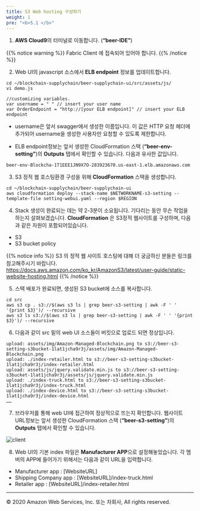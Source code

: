 ```yaml
---
title: S3 Web hosting 구성하기
weight: 1
pre: "<b>5.1 </b>"
---
```


1. **AWS Cloud9**의 터미널로 이동합니다. (**“beer-IDE”**)

{{% notice warning %}}
Fabric Client 에 접속되어 있어야 합니다. 
{{% /notice %}}

2. Web UI의 javascript 소스에서 **ELB endpoint** 정보를 업데이트합니다. 
```
cd ~/blockchain-supplychain/beer-supplychain-ui/src/assets/js/
vi demo.js
```

```
//customizing variables. 
var username = " " // insert your user name 
var OrderEndpoint = "http://[your ELB endpoint]" // insert your ELB endpoint
```

- username은 앞서 swagger에서 생성한 이름입니다. 이 값은 HTTP 요청 헤더에 추가되어 username을 생성한 사용자만 요청할 수 있도록 제한합니다.  

- ELB endpoint정보는 앞서 생성한 CloudFormation 스택 (**“beer-env-setting”**)의 **Outputs** 탭에서 확인할 수 있습니다. 다음과 유사한 값입니다. 

```
beer-env-Blockcha-1T1EEE1JN9X7O-283923670.us-east-1.elb.amazonaws.com	
```

3. S3 정적 웹 호스팅환경 구성을 위해 **CloudFormation** 스택을 생성합니다. 
```
cd ~/blockchain-supplychain/beer-supplychain-ui
aws cloudformation deploy --stack-name $NETWORKNAME-s3-setting --template-file setting-webui.yaml --region $REGION
```

4. Stack 생성이 완료되는 데는 약 2-3분이 소요됩니다. 기다리는 동안 무슨 작업을 하는지 살펴보겠습니다. **CloudFormation** 은 S3정적 웹사이트를 구성하며, 다음과 같은 자원이 포함되어있습니다. 

- S3
-	S3 bucket policy 

{{% notice info %}}
S3 의 정적 웹 사이트 호스팅에 대해 더 궁금하신 분들은 링크를 참고해주시기 바랍니다. 
https://docs.aws.amazon.com/ko_kr/AmazonS3/latest/user-guide/static-website-hosting.html
{{% /notice %}}

5. 스택 배포가 완료되면, 생성된 S3 bucket에 소스를 복사합니다. 
```
cd src 
aws s3 cp . s3://$(aws s3 ls | grep beer-s3-setting | awk -F ' ' '{print $3}')/ --recursive             
aws s3 ls s3://$(aws s3 ls | grep beer-s3-setting | awk -F ' ' '{print $3}')/ --recursive                                                                                        
```

6. 다음과 같이 src 밑의 web UI 소스들이 버킷으로 업로드 되면 정상입니다. 

```
upload: assets/img/Amazon-Managed-Blockchain.png to s3://beer-s3-setting-s3bucket-1lat1jcha9r3j/assets/img/Amazon-Managed-Blockchain.png
upload: ./index-retailer.html to s3://beer-s3-setting-s3bucket-1lat1jcha9r3j/index-retailer.html
upload: assets/js/jquery.validate.min.js to s3://beer-s3-setting-s3bucket-1lat1jcha9r3j/assets/js/jquery.validate.min.js
upload: ./index-truck.html to s3://beer-s3-setting-s3bucket-1lat1jcha9r3j/index-truck.html
upload: ./index-device.html to s3://beer-s3-setting-s3bucket-1lat1jcha9r3j/index-device.html
……
```

7. 브라우저를 통해 web UI에 접근하여 정상적으로 뜨는지 확인합니다. 웹사이트 URL정보는 앞서 생성한 CloudFormation 스택 (**“beer-s3-setting”**)의 **Outputs** 탭에서 확인할 수 있습니다. 

![client](/lab6/images/s3_1.png)

8. Web UI의 기본 index 파일은 **Manufacturer APP**으로 설정해놓았습니다.  각 멤버의 APP에 들어가기 위해서는 다음과 같이 URL을 입력합니다. 

- Manufacturer app : [WebsiteURL]
- Shipping Company app : [WebsiteURL]/index-truck.html
- Retailer app : [WebsiteURL]/index-retailer.html



---
© 2020 Amazon Web Services, Inc. 또는 자회사, All rights reserved.
